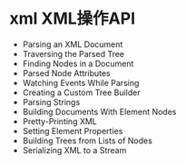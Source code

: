 # xml XML操作API

- Parsing an XML Document
- Traversing the Parsed Tree
- Finding Nodes in a Document
- Parsed Node Attributes
- Watching Events While Parsing
- Creating a Custom Tree Builder
- Parsing Strings
- Building Documents With Element Nodes
- Pretty-Printing XML
- Setting Element Properties
- Building Trees from Lists of Nodes
- Serializing XML to a Stream
